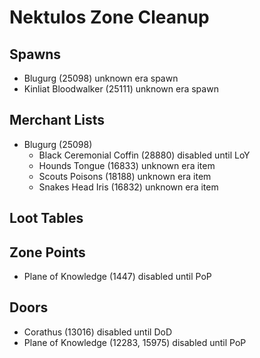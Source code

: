 # Nektulos Zone Cleanup

## Spawns

* Blugurg (25098) unknown era spawn
* Kinliat Bloodwalker (25111) unknown era spawn

## Merchant Lists

* Blugurg (25098)
  * Black Ceremonial Coffin (28880) disabled until LoY
  * Hounds Tongue (16833) unknown era item
  * Scouts Poisons (18188) unknown era item
  * Snakes Head Iris (16832) unknown era item

## Loot Tables

## Zone Points

* Plane of Knowledge (1447) disabled until PoP

## Doors

* Corathus (13016) disabled until DoD
* Plane of Knowledge (12283, 15975) disabled until PoP


